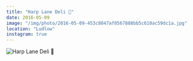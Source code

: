 ```yaml
---
title: "Harp Lane Deli 🌯"
date: 2016-05-09
image: "/img/photo/2016-05-09-453c8047af0567888bb5c610ac59dc1a.jpg"
location: "Ludlow"
instagram: true
---
```


![Harp Lane Deli 🌯](/img/photo/2016-05-09-453c8047af0567888bb5c610ac59dc1a.jpg)
